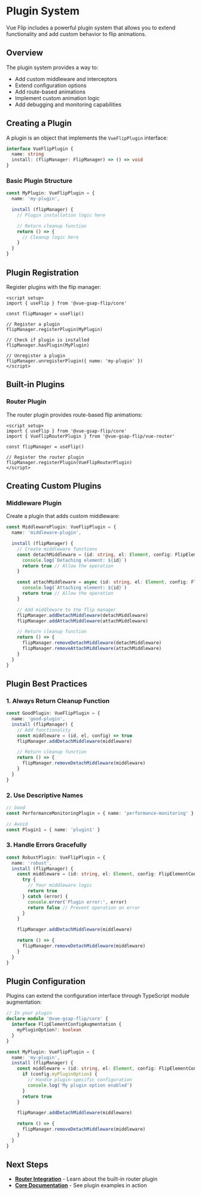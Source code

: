 # Plugin System

Vue Flip includes a powerful plugin system that allows you to extend functionality and add custom behavior to flip animations.

## Overview

The plugin system provides a way to:
- Add custom middleware and interceptors
- Extend configuration options
- Add route-based animations
- Implement custom animation logic
- Add debugging and monitoring capabilities

## Creating a Plugin

A plugin is an object that implements the `VueFlipPlugin` interface:

```typescript
interface VueFlipPlugin {
  name: string
  install: (flipManager: FlipManager) => () => void
}
```

### Basic Plugin Structure

```typescript
const MyPlugin: VueFlipPlugin = {
  name: 'my-plugin',

  install (flipManager) {
    // Plugin installation logic here

    // Return cleanup function
    return () => {
      // Cleanup logic here
    }
  }
}
```

## Plugin Registration

Register plugins with the flip manager:

```vue
<script setup>
import { useFlip } from '@vue-gsap-flip/core'

const flipManager = useFlip()

// Register a plugin
flipManager.registerPlugin(MyPlugin)

// Check if plugin is installed
flipManager.hasPlugin(MyPlugin)

// Unregister a plugin
flipManager.unregisterPlugin({ name: 'my-plugin' })
</script>
```

## Built-in Plugins

### Router Plugin

The router plugin provides route-based flip animations:

```vue
<script setup>
import { useFlip } from '@vue-gsap-flip/core'
import { VueFlipRouterPlugin } from '@vue-gsap-flip/vue-router'

const flipManager = useFlip()

// Register the router plugin
flipManager.registerPlugin(VueFlipRouterPlugin)
</script>
```

## Creating Custom Plugins

### Middleware Plugin

Create a plugin that adds custom middleware:

```typescript
const MiddlewarePlugin: VueFlipPlugin = {
  name: 'middleware-plugin',

  install (flipManager) {
    // Create middleware functions
    const detachMiddleware = (id: string, el: Element, config: FlipElementConfig) => {
      console.log(`Detaching element: ${id}`)
      return true // Allow the operation
    }

    const attachMiddleware = async (id: string, el: Element, config: FlipElementConfig) => {
      console.log(`Attaching element: ${id}`)
      return true // Allow the operation
    }

    // Add middleware to the flip manager
    flipManager.addDetachMiddleware(detachMiddleware)
    flipManager.addAttachMiddleware(attachMiddleware)

    // Return cleanup function
    return () => {
      flipManager.removeDetachMiddleware(detachMiddleware)
      flipManager.removeAttachMiddleware(attachMiddleware)
    }
  }
}
```

## Plugin Best Practices

### 1. Always Return Cleanup Function

```typescript
const GoodPlugin: VueFlipPlugin = {
  name: 'good-plugin',
  install (flipManager) {
    // Add functionality
    const middleware = (id, el, config) => true
    flipManager.addDetachMiddleware(middleware)

    // Return cleanup function
    return () => {
      flipManager.removeDetachMiddleware(middleware)
    }
  }
}
```

### 2. Use Descriptive Names

```typescript
// Good
const PerformanceMonitoringPlugin = { name: 'performance-monitoring' }

// Avoid
const Plugin1 = { name: 'plugin1' }
```

### 3. Handle Errors Gracefully

```typescript
const RobustPlugin: VueFlipPlugin = {
  name: 'robust',
  install (flipManager) {
    const middleware = (id: string, el: Element, config: FlipElementConfig) => {
      try {
        // Your middleware logic
        return true
      } catch (error) {
        console.error('Plugin error:', error)
        return false // Prevent operation on error
      }
    }

    flipManager.addDetachMiddleware(middleware)

    return () => {
      flipManager.removeDetachMiddleware(middleware)
    }
  }
}
```

## Plugin Configuration

Plugins can extend the configuration interface through TypeScript module augmentation:

```typescript
// In your plugin
declare module '@vue-gsap-flip/core' {
  interface FlipElementConfigAugmentation {
    myPluginOption?: boolean
  }
}

const MyPlugin: VueFlipPlugin = {
  name: 'my-plugin',
  install (flipManager) {
    const middleware = (id: string, el: Element, config: FlipElementConfig) => {
      if (config.myPluginOption) {
        // Handle plugin-specific configuration
        console.log('My plugin option enabled')
      }
      return true
    }

    flipManager.addDetachMiddleware(middleware)

    return () => {
      flipManager.removeDetachMiddleware(middleware)
    }
  }
}
```

## Next Steps

- **[Router Integration](../router/)** - Learn about the built-in router plugin
- **[Core Documentation](../core/)** - See plugin examples in action
